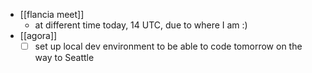 - [[flancia meet]]
  - at different time today, 14 UTC, due to where I am :)
- [[agora]]
  - [ ] set up local dev environment to be able to code tomorrow on the way to Seattle
